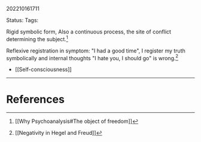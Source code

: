 202210161711

Status: 
Tags: 

Rigid symbolic form, Also a continuous process, the site of conflict determining the subject.[^1]

Reflexive registration in symptom: "I had a good time", I register my truth symbolically and internal thoughts "I hate you, I should go" is wrong.[^2]
- [[Self-consciousness]]

---
# References

[^1]: [[Why Psychoanalysis#The object of freedom]]
[^2]: [[Negativity in Hegel and Freud]]